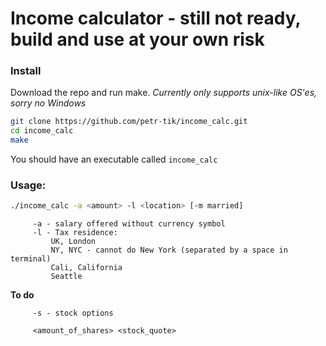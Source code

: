 # Income calculator - still not ready, build and use at your own risk

### Install 

Download the repo and run make. _Currently only supports unix-like OS'es, sorry no Windows_
```bash
git clone https://github.com/petr-tik/income_calc.git
cd income_calc
make
```

You should have an executable called ```income_calc```

### Usage: 

```bash
./income_calc -a <amount> -l <location> [-m married]
```
         -a - salary offered without currency symbol
         -l - Tax residence: 
             UK, London
             NY, NYC - cannot do New York (separated by a space in terminal)
             Cali, California
             Seattle

**To do**
         
         -s - stock options 

         <amount_of_shares> <stock_quote>

